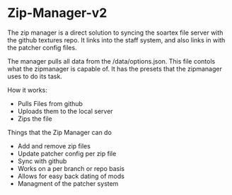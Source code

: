 Zip-Manager-v2
==============

The zip manager is a direct solution to syncing the soartex file server with the github textures repo. It links into the staff system, and also links in with the patcher config files.

The manager pulls all data from the /data/options.json. This file contols what the zipmanager is capable of. It has the presets that the zipmanager uses to do its task.

How it works:
* Pulls Files from github
* Uploads them to the local server
* Zips the file

Things that the Zip Manager can do
* Add and remove zip files
* Update patcher config per zip file
* Sync with github
* Works on a per branch or repo basis
* Allows for easy back dating of mods 
* Managment of the patcher system
